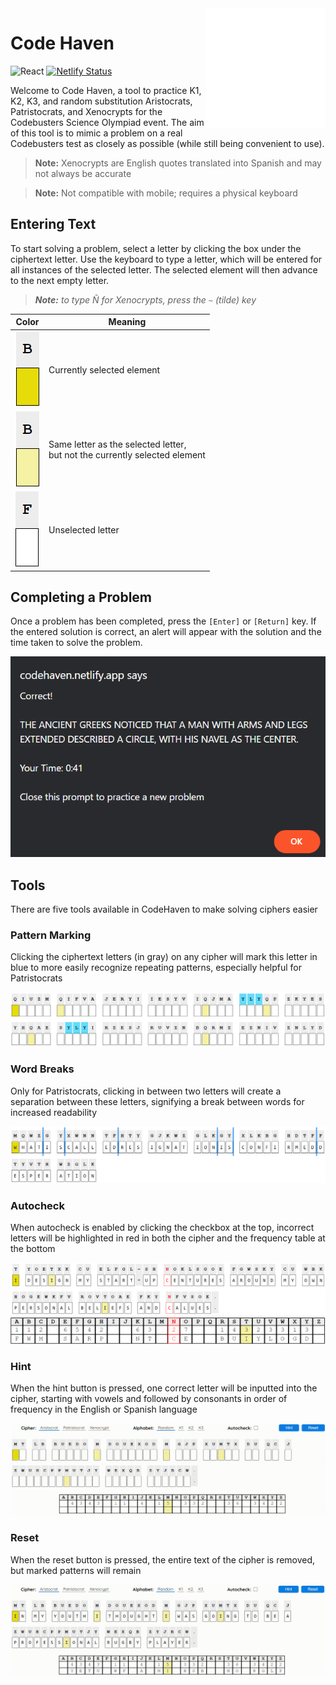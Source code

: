 <img src="public/logo192.png" alt="logo" align="right"/>

# Code Haven

![React](https://img.shields.io/badge/react-%2320232a.svg?style=for-the-badge&logo=react&logoColor=%2361DAFB)
[![Netlify Status](https://api.netlify.com/api/v1/badges/018866ef-7a96-4228-be7e-459f6e4a90a8/deploy-status)](https://app.netlify.com/sites/codehaven/deploys)

Welcome to Code Haven, a tool to practice K1, K2, K3, and random substitution Aristocrats, Patristocrats, and Xenocrypts
for the Codebusters Science Olympiad event. The aim of this tool is to mimic a problem on a real Codebusters test as
closely as possible (while still being convenient to use).

> **Note:** Xenocrypts are English quotes translated into Spanish and may not always be accurate

> **Note:** Not compatible with mobile; requires a physical keyboard

## Entering Text

To start solving a problem, select a letter by clicking the box under the ciphertext letter. Use the keyboard to type a
letter, which will be entered for all instances of the selected letter. The selected element will then advance to the
next empty letter.
> ***Note:** to type Ñ for Xenocrypts, press the `~` (tilde) key*

| Color                                               | Meaning                                                                         |
|-----------------------------------------------------|---------------------------------------------------------------------------------|
| ![Selected Letter](tutorial_images/selected.png)    | Currently selected element                                                      |
| ![Same Letter](tutorial_images/same_letter.png)     | Same letter as the selected letter,<br/> but not the currently selected element |
| ![Unelected Letter](tutorial_images/unselected.png) | Unselected letter                                                               |

## Completing a Problem

Once a problem has been completed, press the `[Enter]` or `[Return]` key. If the entered solution is correct, an alert
will appear with the solution and the time taken to solve the problem.

![Alert](tutorial_images/alert.png)

## Tools

There are five tools available in CodeHaven to make solving ciphers easier

### Pattern Marking

Clicking the ciphertext letters (in gray) on any cipher will mark this letter in blue to more easily recognize repeating
patterns, especially helpful for Patristocrats

![Pattern Marking](tutorial_images/pattern_marking.png)

### Word Breaks

Only for Patristocrats, clicking in between two letters will create a separation between these letters, signifying a
break between words for increased readability

![Word Breaks](tutorial_images/word_breaks.png)

### Autocheck

When autocheck is enabled by clicking the checkbox at the top, incorrect letters will be highlighted in red in both the
cipher and the frequency table at the bottom

![Autocheck Letter](tutorial_images/autocheck.png)
![Autocheck Table](tutorial_images/autocheck_table.png)

### Hint

When the hint button is pressed, one correct letter will be inputted into the cipher, starting with vowels and followed
by consonants in order of frequency in the English or Spanish language

![Hint](tutorial_images/hint.gif)

### Reset

When the reset button is pressed, the entire text of the cipher is removed, but marked patterns will remain

![Reset](tutorial_images/reset.gif)